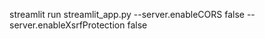 streamlit run streamlit_app.py --server.enableCORS false --server.enableXsrfProtection false


<!-- deactivate -->
<!-- rm -rf myenv -->